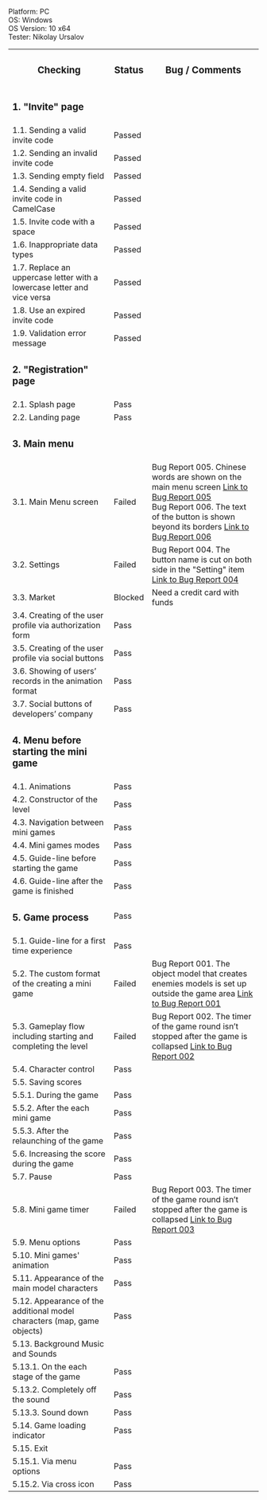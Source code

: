 



  Platform: PC<br>
  OS: Windows<br> 
  OS Version: 10 x64<br>
  Tester: Nikolay Ursalov<br>



<table>

<tr>
  <th colspan="2"><h3>Checking</h3></th>
  <th><h3>Status</h3></th>
  <th><h3>Bug / Comments</h3></th>
</tr>

<tr>
  <td colspan="2"><h3>1. "Invite" page</h3></td>
  <td></td>
  <td></td>
</tr>
<tr>
  <td colspan="2">1.1. Sending a valid invite code</td>
  <td>Passed</td>
  <td></td>
</tr>
<tr>
  <td colspan="2">1.2. Sending an invalid invite code</td>
  <td>Passed</td>
  <td></td>
</tr>
<tr>
  <td colspan="2">1.3. Sending empty field</td>
  <td>Passed</td>
  <td></td>
</tr>
<tr>
  <td colspan="2">1.4. Sending a valid invite code in CamelCase</td>
  <td>Passed</td>
  <td></td>
</tr>
<tr>
  <td colspan="2">1.5. Invite code with a space</td>
  <td>Passed</td>
  <td></td>
</tr>
<tr>
  <td colspan="2">1.6. Inappropriate data types</td>
  <td>Passed</td>
  <td></td>
</tr>
<tr>
  <td colspan="2">1.7. Replace an uppercase letter with a lowercase letter and vice versa</td>
  <td>Passed</td>
  <td></td>
</tr>
<tr>
  <td colspan="2">1.8. Use an expired invite code</td>
  <td>Passed</td>
  <td></td>
</tr>
<tr>
  <td colspan="2">1.9. Validation error message</td>
  <td>Passed</td>
  <td></td>
</tr>




<tr>
  <td colspan="2"><h3>2. "Registration" page</h3></td>
  <td></td>
  <td></td>
</tr>
<tr>
  <td colspan="2">2.1. Splash page</td>
  <td>Pass</td>
  <td></td>
</tr>
<tr>
  <td colspan="2">2.2. Landing page</td>
  <td>Pass</td>
  <td></td>
</tr>

<tr>
  <td colspan="2"><h3>3. Main menu</h3></td>
  <td></td>
  <td></td>
</tr>
<tr>
  <td colspan="2">3.1. Main Menu screen</td>
  <td>Failed</td>
  <td>Bug Report 005. Chinese words are shown on the main menu screen   
  <a href="https://docs.google.com/spreadsheets/d/136ptngWWdCebSHk99Pl9DWrSRwNVvRtw/edit?usp=drive_link&ouid=102543284257195464370&rtpof=true&sd=true">Link to Bug Report 005</a><br>
    Bug Report 006. The text of the button is shown beyond its borders    
  <a href="https://docs.google.com/spreadsheets/d/1E1L2WNzd9QIJbnJSeANiHoqPqQAB0Bup/edit?usp=drive_link&ouid=102543284257195464370&rtpof=true&sd=true">Link to Bug Report 006</a>
  </td>

</tr>
<tr>
  <tr>
  <td colspan="2">3.2. Settings</td>
  <td>Failed</td>
  <td>Bug Report 004. The button name is cut on both side in the "Setting" item
  <a href="https://docs.google.com/spreadsheets/d/1JtND4OXxiNjMxw6SjQKXEn2vB9zqSYrH/edit?usp=drive_link&ouid=102543284257195464370&rtpof=true&sd=true">Link to Bug Report 004</a></td>
</tr>
<tr>
  <td colspan="2">3.3. Market</td>
  <td>Blocked</td>
  <td>Need a credit card with funds</td>
</tr>
<tr>
  <td colspan="2">3.4. Creating of the user profile via authorization form</td>
  <td>Pass</td>
  <td></td>
</tr>
<tr>
  <td colspan="2">3.5. Creating of the user profile via social buttons</td>
  <td>Pass</td>
  <td></td>
</tr>
<tr>
  <td colspan="2">3.6. Showing of users’ records in the animation format</td>
  <td>Pass</td>
  <td></td>
</tr>
<tr>
  <td colspan="2">3.7. Social buttons of developers’ company</td>
  <td>Pass</td>
  <td></td>
</tr>

<tr>
  <td colspan="2"><h3>4. Menu before starting the mini game</h3></td>
  <td></td>
  <td></td>
</tr>
<tr>
  <td colspan="2">4.1. Animations </td>
  <td>Pass</td>
  <td></td>
</tr>
<tr>
  <td colspan="2">4.2. Constructor of the level</td>
  <td>Pass</td>
  <td></td>
</tr>
<tr>
  <td colspan="2">4.3. Navigation between mini games</td>
  <td>Pass</td>
  <td></td>
</tr>
<tr>
  <td colspan="2">4.4. Mini games modes</td>
  <td>Pass</td>
  <td></td>
</tr>
<tr>
  <td colspan="2">4.5. Guide-line before starting the game </td>
  <td>Pass</td>
  <td></td>
</tr>
<tr>
  <td colspan="2">4.6. Guide-line after the game is finished</td>
  <td>Pass</td>
  <td></td>
</tr>

<tr>
  <td colspan="2"><h3>5. Game process</h3></td>
  <td>Pass</td>
  <td></td>
</tr>
<tr>
  <td colspan="2">5.1. Guide-line for a first time experience</td>
  <td>Pass</td>
  <td></td>
</tr>
<tr>
  <td colspan="2">5.2. The custom format of the creating a mini game</td>
  <td>Failed</td>
  <td>Bug Report 001. The object model that creates enemies models is set up outside the game area <a href="https://docs.google.com/spreadsheets/d/1AkTl4XcBWRuirASFcQn99zarTem1yJeD/edit?usp=drive_link">Link to Bug Report 001</a></td>
</tr>

<tr>
  <td colspan="2">5.3. Gameplay flow including starting and completing the level</td>
  <td>Failed</td>
  <td>Bug Report 002. The timer of the game round isn’t stopped after the game is collapsed
  <a href="https://docs.google.com/spreadsheets/d/1MWLGoraF_eIUYwD_x6T1-P8UT2ttqVMi/edit?usp=drive_link&ouid=102543284257195464370&rtpof=true&sd=true">Link to Bug Report 002</a>
  </td>
</tr>
<tr>
  <td colspan="2">5.4. Character control </td>
  <td>Pass</td>
  <td></td>
</tr>
<tr>
  <td colspan="2">5.5. Saving scores</td>
  <td></td>
  <td></td>
</tr>
<tr>
  <td colspan="2">5.5.1. During the game</td>
  <td>Pass</td>
  <td></td>
</tr>
<tr>
  <td colspan="2">5.5.2. After the each mini game</td>
  <td>Pass</td>
  <td></td>
</tr>
<tr>
  <td colspan="2">5.5.3. After the relaunching of the game</td>
  <td>Pass</td>
  <td></td>
</tr>
<tr>
  <td colspan="2">5.6. Increasing the score during the game</td>
  <td>Pass</td>
  <td></td>
</tr>
<tr>
  <td colspan="2">5.7. Pause</td>
  <td>Pass</td>
  <td></td>
</tr>
<tr>
  <td colspan="2">5.8. Mini game timer</td>
  <td>Failed</td>
  <td>Bug Report 003. The timer of the game round isn’t stopped after the game is collapsed   
  <a href="https://docs.google.com/spreadsheets/d/1dYIw_f5Ee45g1lpl0jiZws-KVrvgtIQU/edit?usp=drive_link&ouid=102543284257195464370&rtpof=true&sd=true">Link to Bug Report 003</a></td>
</tr>



<tr>
  <td colspan="2">5.9. Menu options</td>
  <td>Pass</td>
  <td></td>
</tr>
<tr>
  <td colspan="2">5.10. Mini games' animation</td>
  <td>Pass</td>
  <td></td>
</tr>
<tr>
  <td colspan="2">5.11. Appearance of the main model characters</td>
  <td>Pass</td>
  <td></td>
</tr>
<tr>
  <td colspan="2">5.12. Appearance of the additional model characters (map, game objects)</td>
  <td>Pass</td>
  <td></td>
</tr>
<tr>
  <td colspan="2">5.13. Background Music and Sounds</td>
  <td></td>
  <td></td>
</tr>
<tr>
  <td colspan="2">5.13.1. On the each stage of the game</td>
  <td>Pass</td>
  <td></td>
</tr>
<tr>
  <td colspan="2">5.13.2. Сompletely off the sound</td>
  <td>Pass</td>
  <td></td>
</tr>
<tr>
  <td colspan="2">5.13.3. Sound down</td>
  <td>Pass</td>
  <td></td>
</tr>
                                         
<tr>
  <td colspan="2">5.14. Game loading indicator</td>
  <td>Pass</td>
  <td></td>
</tr>
<tr>
  <td colspan="2">5.15. Exit</td>
  <td></td>
  <td></td>
</tr>
<tr>
  <td colspan="2">5.15.1. Via menu options</td>
  <td>Pass</td>
  <td></td>
</tr>
<tr>
  <td colspan="2">5.15.2. Via cross icon</td>
  <td>Pass</td>
  <td></td>
</tr>


</table>

